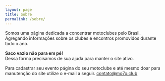 ```yaml
---
layout: page
title: Sobre
permalink: /sobre/
---
```


Somos uma página dedicada a concentrar motoclubes pelo Brasil. Agregando informações sobre os clubes e encontros
promovidos durante todo o ano.

<b>Saco vazio não para em pé!</b> <br/>
Dessa forma precisamos de sua ajuda para manter o site ativo. 

Para cadastrar seu evento página do seu motoclube e até mesmo doar para manutenção do site utilize o e-mail a seguir.
[contato@mo7o.club](mailto:contato@mo7o.club)
